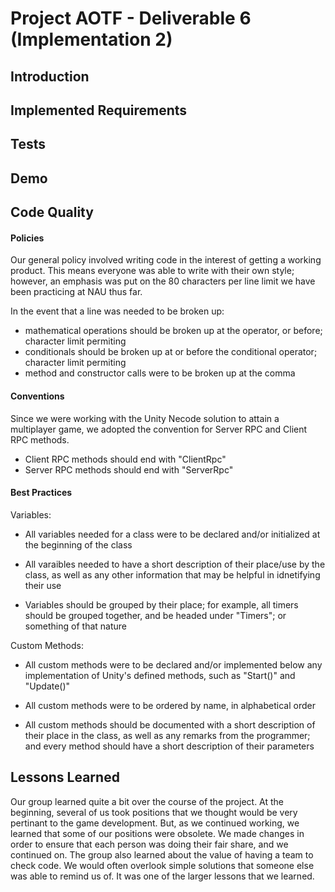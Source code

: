 # Project AOTF - Deliverable 6 (Implementation 2)

## Introduction

## Implemented Requirements

## Tests

## Demo

## Code Quality

#### Policies
Our general policy involved writing code in the interest of getting a working product. This means everyone was able to write with their own style; however, an emphasis was put on the 80 characters per line limit we have been practicing at NAU thus far.

In the event that a line was needed to be broken up:
- mathematical operations should be broken up at the operator, or before; character limit permiting
- conditionals should be broken up at or before the conditional operator; character limit permiting
- method and constructor calls were to be broken up at the comma

#### Conventions
Since we were working with the Unity Necode solution to attain a multiplayer game, we adopted the convention for Server RPC and Client RPC methods.
- Client RPC methods should end with "ClientRpc"
- Server RPC methods should end with "ServerRpc"

#### Best Practices
Variables:
- All variables needed for a class were to be declared and/or initialized at the beginning of the class
  
- All varaibles needed to have a short description of their place/use by the class, as well as any other information that may be helpful in idnetifying
  their use
  
- Variables should be grouped by their place; for example, all timers should be grouped together, and be headed under "Timers"; or something of that
  nature
  
Custom Methods:
- All custom methods were to be declared and/or implemented below any implementation of Unity's defined methods, such as "Start()" and "Update()"

- All custom methods were to be ordered by name, in alphabetical order

- All custom methods should be documented with a short description of their place in the class, as well as any remarks from the programmer; and every
  method should have a short description of their parameters


## Lessons Learned
Our group learned quite a bit over the course of the project. At the beginning, several of us took positions that we thought would be very pertinant to the game development. But, as we continued working, we learned that some of our positions were obsolete. We made changes in order to ensure that each person was doing their fair share, and we continued on. The group also learned about the value of having a team to check code. We would often overlook simple solutions that someone else was able to remind us of. It was one of the larger lessons that we learned.
